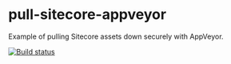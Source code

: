 # pull-sitecore-appveyor
Example of pulling Sitecore assets down securely with AppVeyor.

[![Build status](https://ci.appveyor.com/api/projects/status/68d8ajv2h4ay2h7g?svg=true)](https://ci.appveyor.com/project/Brad-Christie/pull-sitecore-appveyor)
